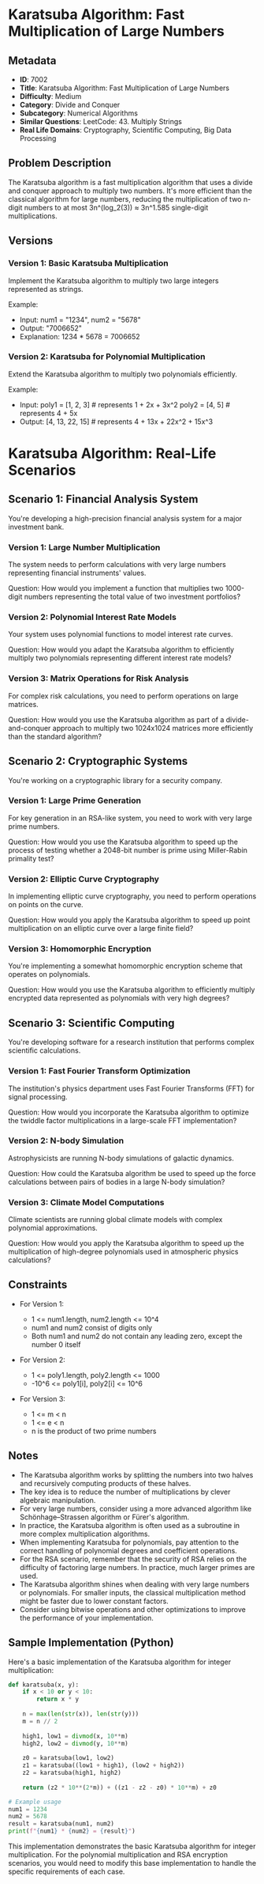 # Karatsuba Algorithm: Fast Multiplication of Large Numbers

## Metadata

- **ID**: 7002
- **Title**: Karatsuba Algorithm: Fast Multiplication of Large Numbers
- **Difficulty**: Medium
- **Category**: Divide and Conquer
- **Subcategory**: Numerical Algorithms
- **Similar Questions**: LeetCode: 43. Multiply Strings
- **Real Life Domains**: Cryptography, Scientific Computing, Big Data Processing

## Problem Description

The Karatsuba algorithm is a fast multiplication algorithm that uses a divide and conquer approach to multiply two numbers. It's more efficient than the classical algorithm for large numbers, reducing the multiplication of two n-digit numbers to at most 3n^(log_2(3)) ≈ 3n^1.585 single-digit multiplications.

## Versions

### Version 1: Basic Karatsuba Multiplication

Implement the Karatsuba algorithm to multiply two large integers represented as strings.

Example:

- Input: num1 = "1234", num2 = "5678"
- Output: "7006652"
- Explanation: 1234 * 5678 = 7006652

### Version 2: Karatsuba for Polynomial Multiplication

Extend the Karatsuba algorithm to multiply two polynomials efficiently.

Example:

- Input: 
  poly1 = [1, 2, 3]  # represents 1 + 2x + 3x^2
  poly2 = [4, 5]     # represents 4 + 5x
- Output: [4, 13, 22, 15]  # represents 4 + 13x + 22x^2 + 15x^3

# Karatsuba Algorithm: Real-Life Scenarios

## Scenario 1: Financial Analysis System

You're developing a high-precision financial analysis system for a major investment bank.

### Version 1: Large Number Multiplication
The system needs to perform calculations with very large numbers representing financial instruments' values.

Question: How would you implement a function that multiplies two 1000-digit numbers representing the total value of two investment portfolios?

### Version 2: Polynomial Interest Rate Models
Your system uses polynomial functions to model interest rate curves.

Question: How would you adapt the Karatsuba algorithm to efficiently multiply two polynomials representing different interest rate models?

### Version 3: Matrix Operations for Risk Analysis
For complex risk calculations, you need to perform operations on large matrices.

Question: How would you use the Karatsuba algorithm as part of a divide-and-conquer approach to multiply two 1024x1024 matrices more efficiently than the standard algorithm?

## Scenario 2: Cryptographic Systems

You're working on a cryptographic library for a security company.

### Version 1: Large Prime Generation
For key generation in an RSA-like system, you need to work with very large prime numbers.

Question: How would you use the Karatsuba algorithm to speed up the process of testing whether a 2048-bit number is prime using Miller-Rabin primality test?

### Version 2: Elliptic Curve Cryptography
In implementing elliptic curve cryptography, you need to perform operations on points on the curve.

Question: How would you apply the Karatsuba algorithm to speed up point multiplication on an elliptic curve over a large finite field?

### Version 3: Homomorphic Encryption
You're implementing a somewhat homomorphic encryption scheme that operates on polynomials.

Question: How would you use the Karatsuba algorithm to efficiently multiply encrypted data represented as polynomials with very high degrees?

## Scenario 3: Scientific Computing

You're developing software for a research institution that performs complex scientific calculations.

### Version 1: Fast Fourier Transform Optimization
The institution's physics department uses Fast Fourier Transforms (FFT) for signal processing.

Question: How would you incorporate the Karatsuba algorithm to optimize the twiddle factor multiplications in a large-scale FFT implementation?

### Version 2: N-body Simulation
Astrophysicists are running N-body simulations of galactic dynamics.

Question: How could the Karatsuba algorithm be used to speed up the force calculations between pairs of bodies in a large N-body simulation?

### Version 3: Climate Model Computations
Climate scientists are running global climate models with complex polynomial approximations.

Question: How would you apply the Karatsuba algorithm to speed up the multiplication of high-degree polynomials used in atmospheric physics calculations?

## Constraints

- For Version 1:
  - 1 <= num1.length, num2.length <= 10^4
  - num1 and num2 consist of digits only
  - Both num1 and num2 do not contain any leading zero, except the number 0 itself

- For Version 2:
  - 1 <= poly1.length, poly2.length <= 1000
  - -10^6 <= poly1[i], poly2[i] <= 10^6

- For Version 3:
  - 1 <= m < n
  - 1 <= e < n
  - n is the product of two prime numbers

## Notes

- The Karatsuba algorithm works by splitting the numbers into two halves and recursively computing products of these halves.
- The key idea is to reduce the number of multiplications by clever algebraic manipulation.
- For very large numbers, consider using a more advanced algorithm like Schönhage–Strassen algorithm or Fürer's algorithm.
- In practice, the Karatsuba algorithm is often used as a subroutine in more complex multiplication algorithms.
- When implementing Karatsuba for polynomials, pay attention to the correct handling of polynomial degrees and coefficient operations.
- For the RSA scenario, remember that the security of RSA relies on the difficulty of factoring large numbers. In practice, much larger primes are used.
- The Karatsuba algorithm shines when dealing with very large numbers or polynomials. For smaller inputs, the classical multiplication method might be faster due to lower constant factors.
- Consider using bitwise operations and other optimizations to improve the performance of your implementation.

## Sample Implementation (Python)

Here's a basic implementation of the Karatsuba algorithm for integer multiplication:

```python
def karatsuba(x, y):
    if x < 10 or y < 10:
        return x * y
    
    n = max(len(str(x)), len(str(y)))
    m = n // 2
    
    high1, low1 = divmod(x, 10**m)
    high2, low2 = divmod(y, 10**m)
    
    z0 = karatsuba(low1, low2)
    z1 = karatsuba((low1 + high1), (low2 + high2))
    z2 = karatsuba(high1, high2)
    
    return (z2 * 10**(2*m)) + ((z1 - z2 - z0) * 10**m) + z0

# Example usage
num1 = 1234
num2 = 5678
result = karatsuba(num1, num2)
print(f"{num1} * {num2} = {result}")
```

This implementation demonstrates the basic Karatsuba algorithm for integer multiplication. For the polynomial multiplication and RSA encryption scenarios, you would need to modify this base implementation to handle the specific requirements of each case.